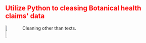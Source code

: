 <h2 style='color:red'> Utilize Python to cleasing Botanical health claims' data </h2> 

<div>
  <img style="" src="https://user-images.githubusercontent.com/65596664/154809596-a7527236-4775-4832-bf69-7eba010c968a.png" width=10% height=10%>
  <span style="vertical-align:top">Cleaning other than texts.</span>
</div>
